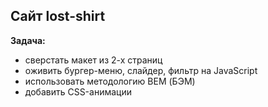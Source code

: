 ## Сайт lost-shirt

**Задача:**  
+ сверстать макет из 2-х страниц  
+ оживить бургер-меню, слайдер, фильтр на JavaScript  
+ использовать методологию BEM (БЭМ)  
+ добавить CSS-анимации  
